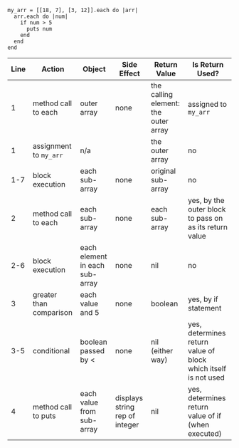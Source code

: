 ```
my_arr = [[18, 7], [3, 12]].each do |arr|
  arr.each do |num|
    if num > 5
      puts num
    end
  end
end
```

Line | Action                 | Object             | Side Effect               | Return Value          |  Is Return Used?           |
-----|------------------------|--------------------|---------------------------|-----------------------|----------------------------|
1    | method call to each    | outer array        | none                      | the calling element: the outer array | assigned to `my_arr`       |
1    | assignment to `my_arr` | n/a                |                           | the outer array       | no                         |
1-7  | block execution        | each sub-array     | none                      | original sub-array    | no                         | 
2    | method call to each    | each sub-array     | none                      | each sub-array        | yes, by the outer block to pass on as its return value |
2-6  | block execution        | each element in each sub-array | none          | nil                   | no                         |
3    | greater than comparison | each value and 5  | none                      | boolean               | yes, by if statement       |
3-5  | conditional           | boolean passed by < | none                      | nil (either way)      | yes, determines return value of block which itself is not used |
4    | method call to puts   | each value from sub-array | displays string rep of integer | nil        | yes, determines return value of if (when executed)


